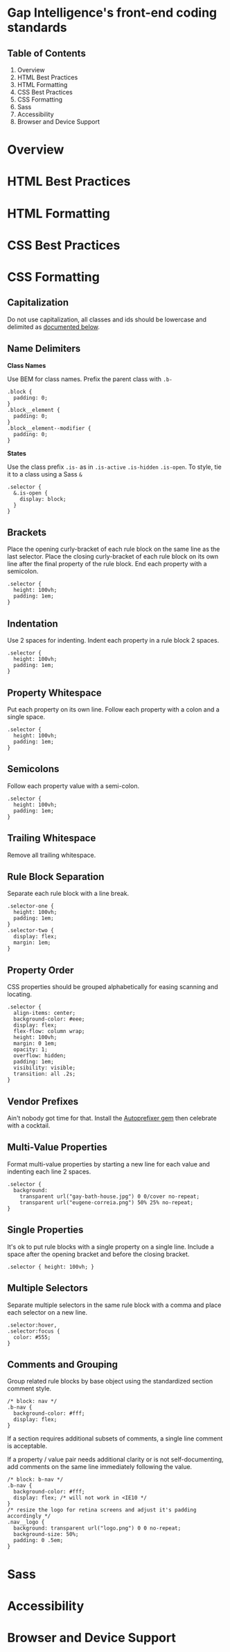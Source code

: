 # Gap Intelligence's front-end coding standards
## Table of Contents
1. Overview
2. HTML Best Practices
3. HTML Formatting
4. CSS Best Practices
5. CSS Formatting
6. Sass
7. Accessibility
8. Browser and Device Support

# Overview

# HTML Best Practices

# HTML Formatting

# CSS Best Practices

# CSS Formatting
## Capitalization
Do not use capitalization, all classes and ids should be lowercase and delimited as [documented below](#name-delimiters).

## Name Delimiters
**Class Names**

Use BEM for class names. Prefix the parent class with `.b-`

```
.block {
  padding: 0;
}
.block__element {
  padding: 0;
}
.block__element--modifier {
  padding: 0;
}
```
**States**

Use the class prefix `.is-` as in `.is-active` `.is-hidden` `.is-open`. To style, tie it to a class using a Sass `&`
```
.selector {
  &.is-open {
    display: block;
  }
}
```
## Brackets
Place the opening curly-bracket of each rule block on the same line as the last selector. Place the closing curly-bracket of each rule block on its own line after the final property of the rule block. End each property with a semicolon.
```
.selector {
  height: 100vh;
  padding: 1em;
}
```
## Indentation
Use 2 spaces for indenting. Indent each property in a rule block 2 spaces.
```
.selector {
  height: 100vh;
  padding: 1em;
}
```
## Property Whitespace
Put each property on its own line. Follow each property with a colon and a single space.
```
.selector {
  height: 100vh;
  padding: 1em;
}
```
## Semicolons
Follow each property value with a semi-colon.
```
.selector {
  height: 100vh;
  padding: 1em;
}
```
## Trailing Whitespace
Remove all trailing whitespace.

## Rule Block Separation
Separate each rule block with a line break.
```
.selector-one {
  height: 100vh;
  padding: 1em;
}
.selector-two {
  display: flex;
  margin: 1em;
}
```
## Property Order
CSS properties should be grouped alphabetically for easing scanning and locating.
```
.selector {
  align-items: center;
  background-color: #eee;
  display: flex;
  flex-flow: column wrap;
  height: 100vh;
  margin: 0 1em;
  opacity: 1;
  overflow: hidden;
  padding: 1em;
  visibility: visible;
  transition: all .2s;
}
```
## Vendor Prefixes
Ain't nobody got time for that. Install the [Autoprefixer gem](https://github.com/ai/autoprefixer-rails) then celebrate with a cocktail. 

## Multi-Value Properties
Format multi-value properties by starting a new line for each value and indenting each line 2 spaces.
```
.selector {
  background: 
    transparent url("gay-bath-house.jpg") 0 0/cover no-repeat;
    transparent url("eugene-correia.png") 50% 25% no-repeat; 
}
```

## Single Properties
It's ok to put rule blocks with a single property on a single line. Include a space after the opening bracket and before the closing bracket.
```
.selector { height: 100vh; }
```

## Multiple Selectors
Separate multiple selectors in the same rule block with a comma and place each selector on a new line.
```
.selector:hover,
.selector:focus {
  color: #555;
}
```

## Comments and Grouping
Group related rule blocks by base object using the standardized section comment style.
```
/* block: nav */
.b-nav {
  background-color: #fff;
  display: flex;
}
```
If a section requires additional subsets of comments, a single line comment is acceptable.

If a property / value pair needs additional clarity or is not self-documenting, add comments on the same line immediately following the value.
```
/* block: b-nav */
.b-nav {
  background-color: #fff;
  display: flex; /* will not work in <IE10 */
}
/* resize the logo for retina screens and adjust it's padding accordingly */ 
.nav__logo {
  background: transparent url("logo.png") 0 0 no-repeat;
  background-size: 50%;
  padding: 0 .5em;
}
```
# Sass

# Accessibility

# Browser and Device Support

